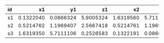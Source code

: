 |id  |         x1|         y1|         z1|         x2|        y2|         z2|
|:---|----------:|----------:|----------:|----------:|---------:|----------:|
|s1  |  0.1322040|  0.0866324|  5.9005324|  1.6319560|  5.711174|  0.2526028|
|s2  |  0.5214762|  1.1969407|  2.5667418|  0.5214761|  1.196940|  2.5667425|
|s3  |  1.6319350|  5.7111106|  0.2526583|  0.1322191|  0.086652|  5.9005100|

